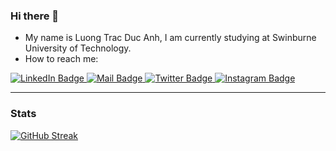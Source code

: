 <!--
<div id="header" align="center">
  <img src="https://media.giphy.com/media/qgQUggAC3Pfv687qPC/giphy.gif"/>
</div>
-->

### Hi there 👋

<!--
**luongtracducanh/luongtracducanh** is a ✨ _special_ ✨ repository because its `README.md` (this file) appears on your GitHub profile.

Here are some ideas to get you started:

- 🔭 I’m currently working on ...
- 🌱 I’m currently learning ...
- 👯 I’m looking to collaborate on ...
- 🤔 I’m looking for help with ...
- 💬 Ask me about ...
- 📫 How to reach me: ...
- 😄 Pronouns: ...
- ⚡ Fun fact: ...
-->

- My name is Luong Trac Duc Anh, I am currently studying at Swinburne University of Technology.
- How to reach me:
<div id="badges">
  <a href="https://www.linkedin.com/in/luongtracducanh/">
    <img src="https://img.shields.io/badge/LinkedIn-blue?style=for-the-badge&logo=linkedin&logoColor=white" alt="LinkedIn Badge"/>
  </a>
  <a href="mailto:luongtrac.ducanh@gmail.com">
    <img src="https://img.shields.io/badge/Mail-red?style=for-the-badge&logo=gmail&logoColor=white" alt="Mail Badge"/>
  </a>
  <a href="https://www.facebook.com/luongtrac.ducanh/">
    <img src="https://img.shields.io/badge/Facebook-blue?style=for-the-badge&logo=facebook&logoColor=white" alt="Twitter Badge"/>
  </a>
  <a href="https://www.instagram.com/luongtracducanh/">
    <img src="https://img.shields.io/badge/Instagram-red?style=for-the-badge&logo=instagram&logoColor=white" alt="Instagram Badge"/>
  </a>
</div>

-----

### Stats

<!--
[![GitHub Streak](https://github-readme-streak-stats.herokuapp.com/?user=luongtracducanh&theme=vision-friendly-dark)](https://git.io/streak-stats)
-->

[![GitHub Streak](https://github-readme-stats.vercel.app/api?username=luongtracducanh&count_private=true&theme=vision-friendly-dark&show_icons=true)](https://github.com/anuraghazra/github-readme-stats)

<!--
[![Top Langs](https://github-readme-stats.vercel.app/api/top-langs/?username=luongtracducanh&layout=compact&theme=vision-friendly-dark)](https://github.com/anuraghazra/github-readme-stats)

-----

### Open-source Projects
[![Console-ATM](https://github-readme-stats.vercel.app/api/pin/?username=luongtracducanh&repo=Console-ATM&theme=vision-friendly-dark)](https://github.com/luongtracducanh/Console-ATM)
-->
